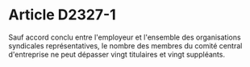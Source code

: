 # Article D2327-1

  
Sauf accord conclu entre l'employeur et l'ensemble des organisations syndicales représentatives, le nombre des membres du comité central d'entreprise ne peut dépasser vingt titulaires et vingt suppléants.